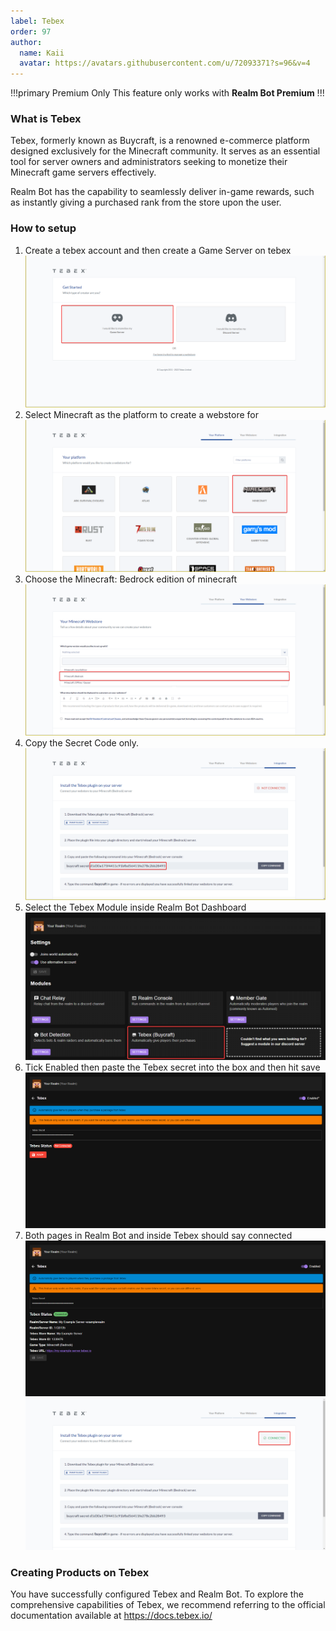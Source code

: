 ```yaml
---
label: Tebex
order: 97
author:
  name: Kaii
  avatar: https://avatars.githubusercontent.com/u/72093371?s=96&v=4
---
```


!!!primary Premium Only
This feature only works with **Realm Bot Premium**
!!!

### What is Tebex

Tebex, formerly known as Buycraft, is a renowned e-commerce platform designed exclusively for the Minecraft community. It serves as an essential tool for server owners and administrators seeking to monetize their Minecraft game servers effectively.

Realm Bot has the capability to seamlessly deliver in-game rewards, such as instantly giving a purchased rank from the store upon the user.

### How to setup

1.  Create a tebex account and then create a Game Server on tebex
    ![Tebex Game Server Setup](/images/tebex/1.png)
2.  Select Minecraft as the platform to create a webstore for
    ![Tebex Select Minecraft](/images/tebex/2.png)
3.  Choose the Minecraft: Bedrock edition of minecraft
    ![Tebex Select Minecraft](/images/tebex/3.png)
4.  Copy the Secret Code only.
    ![Tebex Select Minecraft](/images/tebex/4.png)
5.  Select the Tebex Module inside Realm Bot Dashboard
    ![Dashboard Tebex Module](/images/tebex/dash-5.png)
6.  Tick Enabled then paste the Tebex secret into the box and then hit save
    ![Dashboard Tebex Secret](/images/tebex/dash-6.png)
7.  Both pages in Realm Bot and inside Tebex should say connected
    ![Connected Status Realm Bot](/images/tebex/dash-7.png)
    ![Connected Status Tebex](/images/tebex/7.png)

### Creating Products on Tebex

You have successfully configured Tebex and Realm Bot. To explore the comprehensive capabilities of Tebex, we recommend referring to the official documentation available at https://docs.tebex.io/
